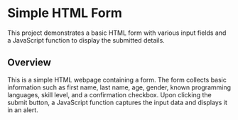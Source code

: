 # Simple HTML Form

This project demonstrates a basic HTML form with various input fields and a JavaScript function to display the submitted details. 


## Overview

This is a simple HTML webpage containing a form. The form collects basic information such as first name, last name, age, gender, known programming languages, skill level, and a confirmation checkbox. Upon clicking the submit button, a JavaScript function captures the input data and displays it in an alert.


